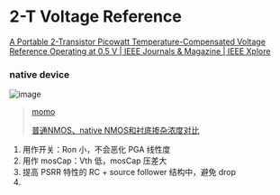 # 2-T Voltage Reference

[A Portable 2-Transistor Picowatt Temperature-Compensated Voltage Reference Operating at 0.5 V | IEEE Journals & Magazine | IEEE Xplore](https://ieeexplore.ieee.org/document/6293917)

### native device

![image](https://github.com/user-attachments/assets/cdcc8857-ddb3-44e7-925b-4bcdc4b259f3)

> [momo](https://www.xiaohongshu.com/user/profile/5be198fa848b0200019530ed)
> 
> [普通NMOS、native NMOS和衬底掺杂浓度对比](https://zhuanlan.zhihu.com/p/719689731)

1. 用作开关：Ron 小，不会恶化 PGA 线性度
2. 用作 mosCap：Vth 低，mosCap 压差大
3. 提高 PSRR 特性的 RC + source follower 结构中，避免 drop
4. 
